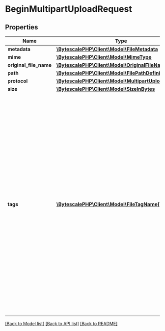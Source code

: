 # BeginMultipartUploadRequest

## Properties

| Name                   | Type                                                                                 | Description                                                                                                                                                                                                                                                                                                                            | Notes      |
| ---------------------- | ------------------------------------------------------------------------------------ | -------------------------------------------------------------------------------------------------------------------------------------------------------------------------------------------------------------------------------------------------------------------------------------------------------------------------------------- | ---------- |
| **metadata**           | [**\BytescalePHP\Client\Model\FileMetadata**](FileMetadata.md)                       |                                                                                                                                                                                                                                                                                                                                        | [optional] |
| **mime**               | [**\BytescalePHP\Client\Model\MimeType**](MimeType.md)                               |                                                                                                                                                                                                                                                                                                                                        | [optional] |
| **original_file_name** | [**\BytescalePHP\Client\Model\OriginalFileName**](OriginalFileName.md)               |                                                                                                                                                                                                                                                                                                                                        | [optional] |
| **path**               | [**\BytescalePHP\Client\Model\FilePathDefinition**](FilePathDefinition.md)           |                                                                                                                                                                                                                                                                                                                                        | [optional] |
| **protocol**           | [**\BytescalePHP\Client\Model\MultipartUploadProtocol**](MultipartUploadProtocol.md) |                                                                                                                                                                                                                                                                                                                                        | [optional] |
| **size**               | [**\BytescalePHP\Client\Model\SizeInBytes**](SizeInBytes.md)                         |                                                                                                                                                                                                                                                                                                                                        |
| **tags**               | [**\BytescalePHP\Client\Model\FileTagName[]**](FileTagName.md)                       | The file tags to store against the file. When you associate file tags with a file, Bytescale checks which rules match the tags (if any) and applies those rules to the upload request: Rules can include max file size checks, traffic limit checks, rate limit checks, and so forth. These are configured in the Bytescale Dashboard. | [optional] |

[[Back to Model list]](../../README.md#documentation-for-models) [[Back to API list]](../../README.md#documentation-for-api-endpoints) [[Back to README]](../../README.md)
